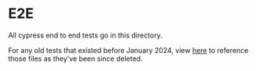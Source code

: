 # E2E

All cypress end to end tests go in this directory.

For any old tests that existed before January 2024, view [here](https://github.com/laudspeaker/laudspeaker/tree/464f6ff479f44720c20cd9bceeab05f0f60f8551/packages/client/cypress) to reference those files as they've been since deleted.

